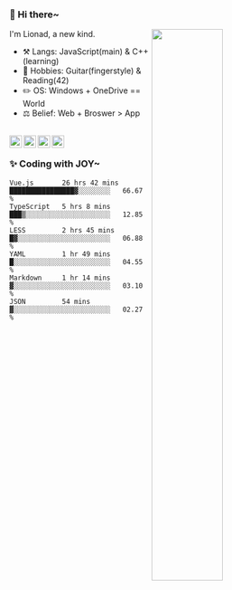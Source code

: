 ### 👋 Hi there~

[<img align="right" width="50%" src="https://github-readme-stats.vercel.app/api?username=Lionad-Morotar&show_icons=true">](https://metrics.lecoq.io/Lionad-Morotar?template=classic)

I'm Lionad, a new kind.

- ⚒️ Langs: JavaScript(main) & C++(learning)
- 🎨 Hobbies: Guitar(fingerstyle) & Reading(42)
- ✏️ OS: Windows + OneDrive == World
- ⚖️ Belief: Web + Broswer > App

<br />

<a href="https://www.lionad.art">
  <img align="left" alt="lionad-art" width="22px" src="https://cdn.jsdelivr.net/npm/simple-icons@3.1.0/icons/wordpress.svg" />
</a>
<a href="#1806234223">
  <img align="left" alt="1806234223" width="22px" src="https://cdn.jsdelivr.net/npm/simple-icons@3.1.0/icons/tencentqq.svg" />
</a>
<a href="https://www.zhihu.com/people/Lionad">
  <img align="left" alt="132yse" width="22px" src="https://cdn.jsdelivr.net/npm/simple-icons@3.1.0/icons/zhihu.svg" />
</a>
<a href="https://github.com/Lionad-Morotar">
  <img align="left" alt="yisar" width="22px" src="https://cdn.jsdelivr.net/npm/simple-icons@3.1.0/icons/github.svg" />
</a>

<br />

### ✨ Coding with JOY~

<!--START_SECTION:waka-->

```text
Vue.js       26 hrs 42 mins  ████████████████▓░░░░░░░░   66.67 %
TypeScript   5 hrs 8 mins    ███▒░░░░░░░░░░░░░░░░░░░░░   12.85 %
LESS         2 hrs 45 mins   █▓░░░░░░░░░░░░░░░░░░░░░░░   06.88 %
YAML         1 hr 49 mins    █░░░░░░░░░░░░░░░░░░░░░░░░   04.55 %
Markdown     1 hr 14 mins    ▓░░░░░░░░░░░░░░░░░░░░░░░░   03.10 %
JSON         54 mins         ▓░░░░░░░░░░░░░░░░░░░░░░░░   02.27 %
```

<!--END_SECTION:waka-->
